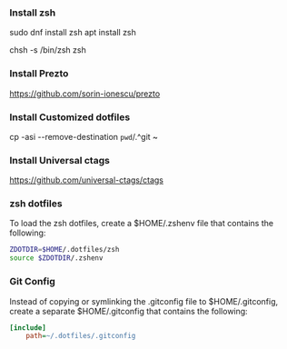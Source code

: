 ### Install zsh ###
sudo dnf install zsh
apt install zsh

chsh -s /bin/zsh
zsh

### Install Prezto ###
https://github.com/sorin-ionescu/prezto

### Install Customized dotfiles
cp -asi --remove-destination `pwd`/.^git ~

### Install Universal ctags ###
https://github.com/universal-ctags/ctags

### zsh dotfiles ###
To load the zsh dotfiles, create a $HOME/.zshenv file that
contains the following:

```zsh
ZDOTDIR=$HOME/.dotfiles/zsh
source $ZDOTDIR/.zshenv
```

### Git Config ###
Instead of copying or symlinking the .gitconfig file to $HOME/.gitconfig,
create a separate $HOME/.gitconfig that contains the following:

```INI
[include]
    path=~/.dotfiles/.gitconfig
```
